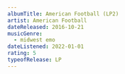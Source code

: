 ```yaml
---
albumTitle: American Football (LP2)
artist: American Football
dateReleased: 2016-10-21
musicGenre:
  - midwest emo
dateListened: 2022-01-01
rating: 5
typeofRelease: LP
---
```

